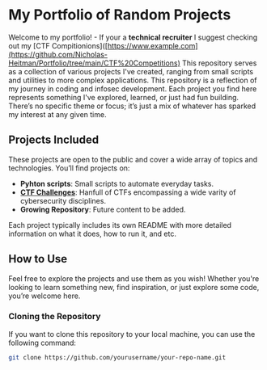 # My Portfolio of Random Projects

Welcome to my portfolio! - If your a **technical recruiter** I suggest checking out my [CTF Compitionions]([https://www.example.com](https://github.com/Nicholas-Heitman/Portfolio/tree/main/CTF%20Competitions)
This repository serves as a collection of various projects I've created, ranging from small scripts and utilities to more complex applications.
This repository is a reflection of my journey in coding and infosec development. Each project you find here represents something I've explored, learned, or just had fun building. 
There’s no specific theme or focus; it’s just a mix of whatever has sparked my interest at any given time.

## Projects Included
These projects are open to the public and cover a wide array of topics and technologies.
You’ll find projects on:

- **Pyhton scripts**: Small scripts to automate everyday tasks.
- **[CTF Challenges](https://github.com/Nicholas-Heitman/Portfolio/tree/main/CTF%20Competitions)**: Hanfull of CTFs encompassing a wide varity of cybersecurity disciplines.
- **Growing Repository**: Future content to be added.

Each project typically includes its own README with more detailed information on what it does, how to run it, and etc.

## How to Use

Feel free to explore the projects and use them as you wish! Whether you're looking to learn something new, find inspiration, or just explore some code, you’re welcome here.

### Cloning the Repository

If you want to clone this repository to your local machine, you can use the following command:

```bash
git clone https://github.com/yourusername/your-repo-name.git
